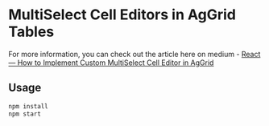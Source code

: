 # MultiSelect Cell Editors in AgGrid Tables

For more information, you can check out the article here on medium - [React — How to Implement Custom MultiSelect Cell Editor in AgGrid](https://medium.com/javascript-in-plain-english/react-how-to-implement-custom-multiselect-cell-editor-in-aggrid-9b5470ecd0eb)

## Usage

```bash
npm install
npm start
```
